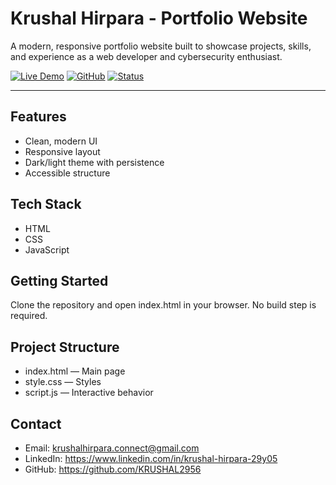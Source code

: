# Krushal Hirpara - Portfolio Website

A modern, responsive portfolio website built to showcase projects, skills, and experience as a web developer and cybersecurity enthusiast.

[![Live Demo](https://img.shields.io/badge/Live-Demo-brightgreen)](https://krushal-portfolio.vercel.app/)
[![GitHub](https://img.shields.io/badge/GitHub-Repository-blue)](https://github.com/KRUSHAL2956/Portfolio)
[![Status](https://img.shields.io/badge/Status-Active-success)](https://github.com/KRUSHAL2956/Portfolio)

---

## Features

- Clean, modern UI
- Responsive layout
- Dark/light theme with persistence
- Accessible structure

## Tech Stack

- HTML
- CSS
- JavaScript

## Getting Started

Clone the repository and open index.html in your browser. No build step is required.

## Project Structure

- index.html — Main page
- style.css — Styles
- script.js — Interactive behavior

## Contact

- Email: krushalhirpara.connect@gmail.com
- LinkedIn: https://www.linkedin.com/in/krushal-hirpara-29y05
- GitHub: https://github.com/KRUSHAL2956

